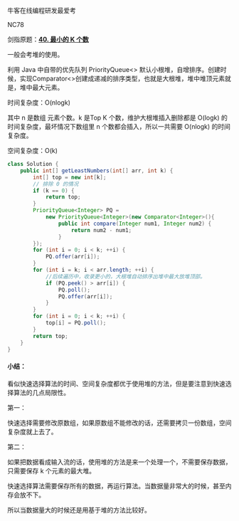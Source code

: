 牛客在线编程研发最爱考

NC78



剑指原题：[**40. 最小的 K 个数**](https://github.com/Code-Jackwen/ZJW-Summary/blob/main/notes-md/To%20offer/%E6%8E%92%E5%BA%8F/40.%20%E6%9C%80%E5%B0%8F%E7%9A%84%20K%20%E4%B8%AA%E6%95%B0.md)



一般会考堆的使用。

利用 Java 中自带的优先队列 PriorityQueue<> 默认小根堆，自增排序。创建时候，实现Comparator<>创建成递减的排序类型，也就是大根堆，堆中堆顶元素就是，堆中最大元素。

时间复杂度：O(nlogk)

其中 n 是数组 元素个数。k 是Top K 个数，维护大根堆插入删除都是 O(logk) 的时间复杂度，最坏情况下数组里 n 个数都会插入，所以一共需要 O(nlogk) 的时间复杂度。

空间复杂度：O(k)

````java
class Solution {
    public int[] getLeastNumbers(int[] arr, int k) {
        int[] top = new int[k];
        // 排除 0 的情况
        if (k == 0) { 
            return top;
        }
        PriorityQueue<Integer> PQ = 
            new PriorityQueue<Integer>(new Comparator<Integer>(){
                public int compare(Integer num1, Integer num2) {
                    return num2 - num1;
                }
        });
        for (int i = 0; i < k; ++i) {
            PQ.offer(arr[i]);
        }
        for (int i = k; i < arr.length; ++i) {
      	    //后续遍历中，收录更小的，大根堆自动排序出堆中最大放堆顶部。
            if (PQ.peek() > arr[i]) {
                PQ.poll();
                PQ.offer(arr[i]);
            }
        }
        for (int i = 0; i < k; ++i) {
            top[i] = PQ.poll();
        }
        return top;
    }
}
````

#### 小结：

看似快速选择算法的时间、空间复杂度都优于使用堆的方法，但是要注意到快速选择算法的几点局限性。

第一：

快速选择需要修改原数组，如果原数组不能修改的话，还需要拷贝一份数组，空间复杂度就上去了。

第二：

如果把数据看成输入流的话，使用堆的方法是来一个处理一个，不需要保存数据，只需要保存 k 个元素的最大堆。

快速选择算法需要保存所有的数据，再运行算法。当数据量非常大的时候，甚至内存会放不下。

所以当数据量大的时候还是用基于堆的方法比较好。